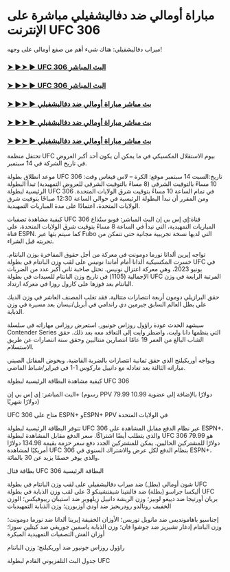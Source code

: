 #  مباراة أومالي ضد دفاليشفيلي مباشرة على الإنترنت UFC 306

ميراب دفاليشفيلي: هناك شيء أهم من صفع أومالي على وجهه!

<h3><a href="https://cutt.ly/2eR39DYI">➤ ►➤ ► UFC 306 البث المباشر</a></h3>

<h3><a href="https://cutt.ly/2eR39DYI">➤ ►➤ ► UFC 306 البث المباشر</a></h3>

<h3><a href="https://cutt.ly/2eR39DYI">➤ ►➤ ► بث مباشر مباراة أومالي ضد دفاليشفيلي</a></h3>

<h3><a href="https://cutt.ly/2eR39DYI">➤ ►➤ ► بث مباشر مباراة أومالي ضد دفاليشفيلي</a></h3>

<h3><a href="https://cutt.ly/2eR39DYI">➤ ►➤ ► بث مباشر مباراة أومالي ضد دفاليشفيلي</a></h3>

تحتفل منظمة UFC بيوم الاستقلال المكسيكي في ما يمكن أن يكون أحد أكبر العروض في تاريخ الشركة في 14 سبتمبر.

موعد انطلاق بطولة UFC 306
تاريخ:السبت 14 سبتمبر
موقع: الكرة – لاس فيغاس
وقت: 10 مساءً بالتوقيت الشرقي (8 مساءً بالتوقيت الشرقي للعروض التمهيدية)
تبدأ البطولة الرئيسية لبطولة UFC 306 في تمام الساعة 10 مساءً بتوقيت شرق الولايات المتحدة. ومن المقرر أن تبدأ البطولة الرئيسية في حوالي الساعة 12:30 صباحًا بتوقيت شرق الولايات المتحدة، اعتمادًا على مدة المباريات التمهيدية.

كيفية مشاهدة تصفيات UFC 306
قناة:إي إس بي إن
البث المباشر: فوبو
ستُذاع المباريات التمهيدية، التي تبدأ في الساعة 8 مساءً بتوقيت شرق الولايات المتحدة، على قناة ESPN. كما سيتم بثها عبر Fubo التي لديها نسخة تجريبية مجانية حتى تتمكن من تجربته قبل الشراء.

تواجه إيرين ألدانا نورما دومونت في معركة من أجل حقوق المفاخرة بوزن البانتام. خسرت المكسيكية ألدانا أمام أماندا نونيس على لقب وزن البانتام في بطولة UFC في يونيو 2023، وهي معركة اعتزال نونيس. تحتل صاحبة ثاني أكبر عدد من الضربات الإجمالية (1105) في تاريخ وزن البانتام للسيدات في بطولة UFC المرتبة الرابعة في وزن البانتام بعد فوزها على كارول روزا في معركة ارتداد.

حقق البرازيلي دومون أربعة انتصارات متتالية. فقد تغلب المصنف العاشر في وزن الديك على بطل العالم السابق جيرمين دي راندامي في أبريل/نيسان بعد مسيرة في وزن الذبابة.

سيشهد الحدث عودة راؤول روزاس جونيور. استعرض روزاس مهاراته في سلسلة Contender Series التي ينظمها دانا وايت، واضطر وايت إلى التعاقد معه بعد ذلك. حقق الشاب البالغ من العمر 19 عامًا انتصارين متتاليين وحقق ستة انتصارات عن طريق الاستسلام.

ويواجه أوريكيلنج الذي حقق ثمانية انتصارات بالضربة القاضية. ويخوض المقاتل الصيني مباراته الثالثة بعد تعادله مع دانييل ماركوس 1-1 في فبراير/شباط الماضي.

كيفية مشاهدة البطاقة الرئيسية لبطولة UFC 306

البث المباشر: إي إس بي إن+ (رسوم PPV 79.99 دولارًا بالإضافة إلى عضوية 10.99 دولارًا شهريًا)

UFC 306 متاح على ESPN+ وESPN+ PPV في الولايات المتحدة

تتوفر البطاقة الرئيسية لبطولة UFC 306 عبر نظام الدفع مقابل المشاهدة على ESPN+، والذي يتطلب أيضًا اشتراكًا. سعر الدفع مقابل المشاهدة لبطولة UFC 306 هو 79.99 دولارًا للمشتركين الحاليين. يمكن للمشتركين الجدد دفع سعر حزمة بقيمة 134.98 دولارًا أمريكيًا لمشاهدة UFC 306 بنظام الدفع لكل عرض والاشتراك السنوي في ESPN+، والذي يوفر خصمًا يزيد عن 30 بالمائة.

بطاقة قتال UFC 306
البطاقة الرئيسية

شون أومالي (بطل) ضد ميراب دفاليشفيلي على لقب وزن البانتام في بطولة UFC
أليكسا جراسو (بطلة) ضد فالنتينا شيفتشينكو 3 على لقب وزن الذبابة في بطولة UFC
بريان أورتيجا ضد دييغو لوبيز؛ وزن الريشة
دانييل زيلهوبر ضد استيبان ريبوفيكس؛ الوزن الخفيف
رونالدو رودريجيز ضد أودي أوزبورن؛ وزن الذبابة
التمهيديات

إجناسيو باهامونديس ضد مانويل توريس؛ الأوزان الخفيفة
إيرينا ألدانا ضد نورما دومونت؛ وزن البانتام
إدغار تشيريز ضد جوشوا فان؛ وزن الذبابة
ياسمين جوريغي ضد كيتلين سوزا؛ أوزان القش
التصفيات التمهيدية المبكرة

راؤول روزاس جونيور ضد أوريكيلنج؛ وزن البانتام

جدول البث التلفزيوني القادم لبطولة UFC
